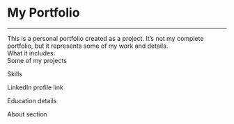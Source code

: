 # My Portfolio
<hr>
This is a personal portfolio created as a project. It’s not my complete portfolio, but it represents some of my work and details.
<br>
What it includes:
<br>
Some of my projects

Skills

LinkedIn profile link

Education details

About section
